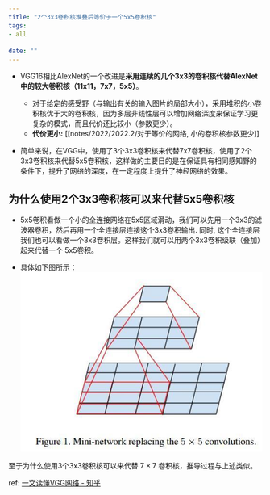 ```yaml
---
title: "2个3x3卷积核堆叠后等价于一个5x5卷积核"
tags:
- all

date: ""
---
```

- VGG16相比AlexNet的一个改进是**采用连续的几个3x3的卷积核代替AlexNet中的较大卷积核（11x11，7x7，5x5）**。
	- 对于给定的感受野（与输出有关的输入图片的局部大小），采用堆积的小卷积核优于大的卷积核，因为多层非线性层可以增加网络深度来保证学习更复杂的模式，而且代价还比较小（参数更少）。
	- **代价更小:**  [[notes/2022/2022.2/对于等价的网络, 小的卷积核参数更少]]

- 简单来说，在VGG中，使用了3个3x3卷积核来代替7x7卷积核，使用了2个3x3卷积核来代替5x5卷积核，这样做的主要目的是在保证具有相同感知野的条件下，提升了网络的深度，在一定程度上提升了神经网络的效果。

## 为什么使用2个3x3卷积核可以来代替5x5卷积核
- 5x5卷积看做一个小的全连接网络在5x5区域滑动，我们可以先用一个3x3的滤波器卷积，然后再用一个全连接层连接这个3x3卷积输出.  同时, 这个全连接层我们也可以看做一个3x3卷积层。这样我们就可以用两个3x3卷积级联（叠加）起来代替一个 5x5卷积。

- 具体如下图所示：
![](notes/2022/2022.2/assets/img_2022-10-15.jpg)

至于为什么使用3个3x3卷积核可以来代替 $7\times7$ 卷积核，推导过程与上述类似。

ref: [一文读懂VGG网络 - 知乎](https://zhuanlan.zhihu.com/p/41423739)

